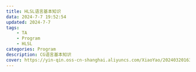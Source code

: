 ```yaml
---
title: HLSL语言基本知识
data: 2024-7-7 19:52:54
updated: 2024-7-7
tags: 
    - TA
    - Program
    - HLSL
categories: Program
description: CG语言基本知识
cover: https://yin-qin.oss-cn-shanghai.aliyuncs.com/XiaoYao/202403201634433.png
---
```


